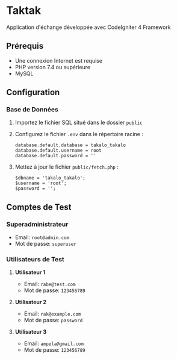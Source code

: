 # Taktak

Application d'échange développée avec CodeIgniter 4 Framework

## Prérequis
- Une connexion Internet est requise
- PHP version 7.4 ou supérieure
- MySQL

## Configuration

### Base de Données
1. Importez le fichier SQL situé dans le dossier `public`
2. Configurez le fichier `.env` dans le répertoire racine :
   ```plaintext
   database.default.database = takalo_takalo
   database.default.username = root
   database.default.password = ''
   ```

3. Mettez à jour le fichier `public/fetch.php` :
   ```plaintext
   $dbname = 'takalo_takalo';
   $username = 'root';
   $password = '';
   ```

## Comptes de Test

### Superadministrateur
- Email: `root@admin.com`
- Mot de passe: `superuser`

### Utilisateurs de Test
1. **Utilisateur 1**
   - Email: `rabe@test.com`
   - Mot de passe: `123456789`

2. **Utilisateur 2**
   - Email: `rak@example.com`
   - Mot de passe: `password`

3. **Utilisateur 3**
   - Email: `ampela@gmail.com`
   - Mot de passe: `123456789`

